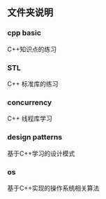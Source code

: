 
## 文件夹说明

### cpp basic
C++知识点的练习

### STL
C++ 标准库的练习

### concurrency
C++ 线程库学习

### design patterns
基于C++学习的设计模式

### os
基于C++实现的操作系统相关算法


